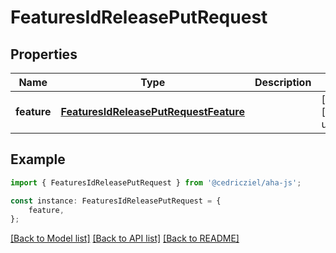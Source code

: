 # FeaturesIdReleasePutRequest


## Properties

Name | Type | Description | Notes
------------ | ------------- | ------------- | -------------
**feature** | [**FeaturesIdReleasePutRequestFeature**](FeaturesIdReleasePutRequestFeature.md) |  | [optional] [default to undefined]

## Example

```typescript
import { FeaturesIdReleasePutRequest } from '@cedricziel/aha-js';

const instance: FeaturesIdReleasePutRequest = {
    feature,
};
```

[[Back to Model list]](../README.md#documentation-for-models) [[Back to API list]](../README.md#documentation-for-api-endpoints) [[Back to README]](../README.md)

